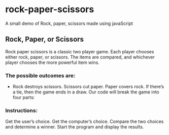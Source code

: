 # rock-paper-scissors
A small demo of Rock, paper, scissors made using javaScript

## Rock, Paper, or Scissors
Rock paper scissors is a classic two player game. Each player chooses either rock, paper, or scissors. The items are compared, and whichever player chooses the more powerful item wins.

### The possible outcomes are:

* Rock destroys scissors.
Scissors cut paper.
Paper covers rock.
If there’s a tie, then the game ends in a draw.
Our code will break the game into four parts:

### Instructions:
Get the user’s choice.
Get the computer’s choice.
Compare the two choices and determine a winner.
Start the program and display the results.
